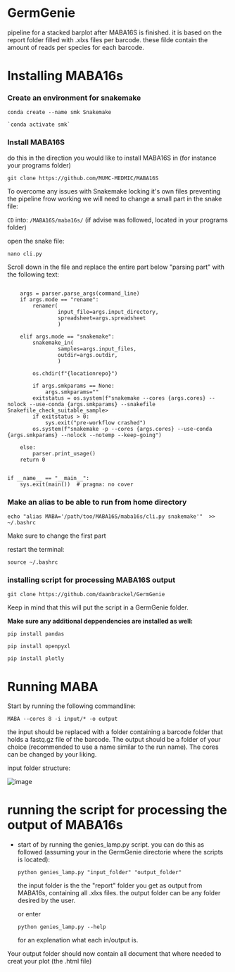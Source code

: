 # GermGenie
pipeline for a stacked barplot after MABA16S is finished. it is based on the report folder filled with .xlxs files per barcode. these filde contain the amount of reads per species for each barcode.

# Installing MABA16s
### Create an environment for snakemake
```
conda create --name smk Snakemake 
```

```
`conda activate smk`
```

### Install MABA16S
do this in the direction you would like to install MABA16S in (for instance your programs folder)

```
git clone https://github.com/MUMC-MEDMIC/MABA16S
```

To overcome any issues with Snakemake locking it's own files preventing the pipeline frow working we will need to change a small part in the snake file:

`CD` into: `/MABA16S/maba16s/` (if advise was followed, located in your programs folder)

open the snake file: 
```
nano cli.py
```
Scroll down in the file and replace the entire part below "parsing part" with the following text:
```

    args = parser.parse_args(command_line)
    if args.mode == "rename":
        renamer(
                input_file=args.input_directory,
                spreadsheet=args.spreadsheet
                )

    elif args.mode == "snakemake":
        snakemake_in(
                samples=args.input_files,
                outdir=args.outdir,
                )

        os.chdir(f"{locationrepo}")

        if args.smkparams == None:
            args.smkparams=""
        exitstatus = os.system(f"snakemake --cores {args.cores} --nolock --use-conda {args.smkparams} --snakefile Snakefile_check_suitable_sample>
        if exitstatus > 0:
            sys.exit("pre-workflow crashed")
        os.system(f"snakemake -p --cores {args.cores} --use-conda {args.smkparams} --nolock --notemp --keep-going")

    else:
        parser.print_usage()
    return 0


if __name__ == "__main__":
    sys.exit(main())  # pragma: no cover
```

### Make an alias to be able to run from home directory
```
echo "alias MABA='/path/too/MABA16S/maba16s/cli.py snakemake'"  >> ~/.bashrc
```

Make sure to change the first part

restart the terminal: 
```
source ~/.bashrc
```

### installing script for processing MABA16S output

```
git clone https://github.com/daanbrackel/GermGenie
```
Keep in mind that this will put the script in a GermGenie folder.

**Make sure any additional deppendencies are installed as well:**
```
pip install pandas
```
```
pip install openpyxl
```
```
pip install plotly
```
  
# Running MABA 

Start by running the following commandline:

```
MABA --cores 8 -i input/* -o output
```
the input should be replaced with a folder containing a barcode folder that holds a fastq.gz file of the barcode. The output should be a folder of your choice (recommended to use a name similar to the run name). The cores can be changed by your liking.

input folder structure:

![image](https://github.com/daanbrackel/MABA16s_after_process/assets/127868974/5b460540-0d40-4835-8a5e-41d3e5b0e1dc)


# running the script for processing the output of MABA16s

- start of by running the genies_lamp.py script. you can do this as followed (assuming your in the GermGenie directorie where the scripts is located):

  ```
  python genies_lamp.py "input_folder" "output_folder"
  ```

  the input folder is the the "report" folder you get as output from MABA16s, containing all .xlxs files. the output folder can be any folder desired by the user.

  or enter 

  ```
  python genies_lamp.py --help
  ```

  for an explenation what each in/output is.

Your output folder should now contain all document that where needed to creat your plot (the .html file)
